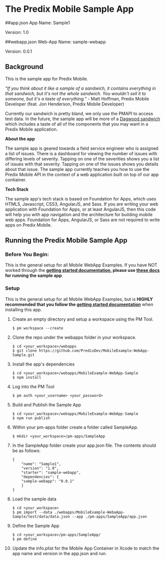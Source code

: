 # The Predix Mobile Sample App
##app.json
App Name: Sample1

Version: 1.0

##webapp.json
Web-App Name: sample-webapp

Version: 0.0.1

## Background
This is the sample app for Predix Mobile.

*"If you think about it like a sample of a sandwich, it contains everything in that sandwich, but it's not the whole sandwich.  You wouldn't sell it to someone, but it's a taste of everything."* - Matt Hoffman, Predix Mobile Developer (feat. Jon Henderson, Predix Mobile Developer)

Currently our sandwich is pretty bland, we only use the PMAPI to access test data.  In the future, the sample app will be more of a [Dagwood sandwich](https://en.wikipedia.org/wiki/Dagwood_sandwich) which includes a taste of all of the components that you may want in a Predix Mobile application.

**About the app**

The sample app is geared towards a field service engineer who is assigned a list of issues.  There is a dashboard for viewing the number of issues with differing levels of severity.  Tapping on one of the severities shows you a list of issues with that severity.  Tapping on one of the issues shows you details about that issue.  The sample app currently teaches you how to use the Predix Mobile API in the context of a web application built on top of our app contiainer.

**Tech Stack**

The sample app's tech stack is based on Foundation for Apps, which uses HTML5, Javascript, CSS3, AngularJS, and Sass.  If you are writing your web application with Foundation for Apps, or at least AngularJS, then this code will help you with app navigation and the architecture for building mobile web apps.  Foundation for Apps, AngularJS, or Sass are not required to write apps on Predix Mobile.

## Running the Predix Mobile Sample App

### Before You Begin:
This is the general setup for all Mobile WebApp Examples.
If you have NOT worked through the **[getting started documentation](https://www.predix.io/docs#EGUzWwcC), please use [these docs](https://www.predix.io/docs#EGUzWwcC) for running the sample app**.

### Setup
This is the general setup for all Mobile WebApp Examples, but is **HIGHLY recommended that you follow the [getting started documentation](https://www.predix.io/docs#EGUzWwcC)** when installing this app.

1. Create an empty directory and setup a workspace using the PM Tool.
   ```
   $ pm workspace --create
   ```

1. Clone the repo under the webapps folder in your workspace.
   ```
   $ cd <your_workspace>/webapps
   $ git clone https://github.com/PredixDev/MobileExample-WebApp-Sample.git
   ```

1. Install the app's dependencies
    ```
    $ cd <your_workspace>/webapps/MobileExample-WebApp-Sample
    $ npm install
    ```

1. Log into the PM Tool
    ```
    $ pm auth <your_username> <your_password>
    ```

1. Build and Publish the Sample App
    ```
    $ cd <your_workspace>/webapps/MobileExample-WebApp-Sample
    $ npm run publish
    ```

1. Within your pm-apps folder create a folder called SampleApp.
    ```
    $ mkdir <your_workspace>/pm-apps/SampleApp
    ```

1. In the SampleApp folder create your app.json file. The contents should be as follows:
    ```
    {
        "name": "Sample1",
        "version": "1.0",
        "starter": "sample-webapp",
        "dependencies": {
        "sample-webapp": "0.0.1"
        }
    }
    ```

1. Load the sample data
    ```
    $ cd <your_workspace>
    $ pm import --data ./webapps/MobileExample-WebaApp-Sample/test/data/data.json --app ./pm-apps/SampleApp/app.json
    ```


1. Define the Sample App
    ```
    $ cd <your_workspace>/pm-apps/SampleApp/
    $ pm define
    ```

1. Update the info.plist for the Mobile App Container in Xcode to match the app name and version in the app.json and run.
